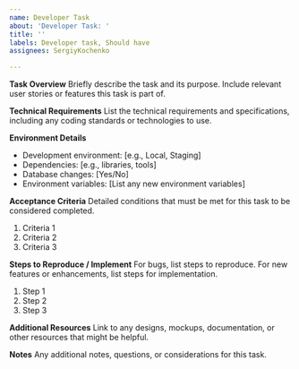 ```yaml
---
name: Developer Task
about: 'Developer Task: '
title: ''
labels: Developer task, Should have
assignees: SergiyKochenko

---
```


**Task Overview**
Briefly describe the task and its purpose. Include relevant user stories or features this task is part of.

**Technical Requirements**
List the technical requirements and specifications, including any coding standards or technologies to use.

**Environment Details**
- Development environment: [e.g., Local, Staging]
- Dependencies: [e.g., libraries, tools]
- Database changes: [Yes/No]
- Environment variables: [List any new environment variables]

**Acceptance Criteria**
Detailed conditions that must be met for this task to be considered completed.

1. Criteria 1
2. Criteria 2
3. Criteria 3

**Steps to Reproduce / Implement**
For bugs, list steps to reproduce. For new features or enhancements, list steps for implementation.

1. Step 1
2. Step 2
3. Step 3

**Additional Resources**
Link to any designs, mockups, documentation, or other resources that might be helpful.

**Notes**
Any additional notes, questions, or considerations for this task.
